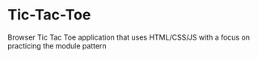 # Tic-Tac-Toe
Browser Tic Tac Toe application that uses HTML/CSS/JS with a focus on practicing the module pattern
